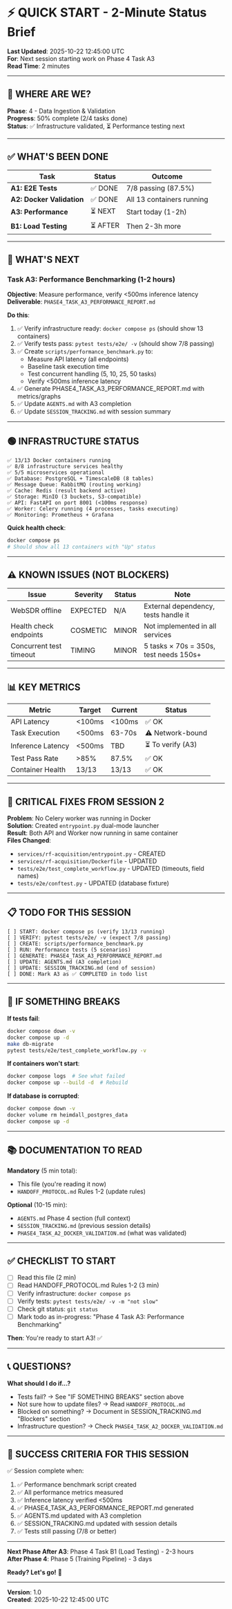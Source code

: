 # ⚡ QUICK START - 2-Minute Status Brief

**Last Updated**: 2025-10-22 12:45:00 UTC  
**For**: Next session starting work on Phase 4 Task A3  
**Read Time**: 2 minutes

---

## 🚀 WHERE ARE WE?

**Phase**: 4 - Data Ingestion & Validation  
**Progress**: 50% complete (2/4 tasks done)  
**Status**: ✅ Infrastructure validated, ⏳ Performance testing next  

---

## ✅ WHAT'S BEEN DONE

| Task                      | Status  | Outcome                   |
| ------------------------- | ------- | ------------------------- |
| **A1: E2E Tests**         | ✅ DONE  | 7/8 passing (87.5%)       |
| **A2: Docker Validation** | ✅ DONE  | All 13 containers running |
| **A3: Performance**       | ⏳ NEXT  | Start today (1-2h)        |
| **B1: Load Testing**      | ⏳ AFTER | Then 2-3h more            |

---

## 🎯 WHAT'S NEXT

### Task A3: Performance Benchmarking (1-2 hours)
**Objective**: Measure performance, verify <500ms inference latency  
**Deliverable**: `PHASE4_TASK_A3_PERFORMANCE_REPORT.md`

**Do this**:
1. ✅ Verify infrastructure ready: `docker compose ps` (should show 13 containers)
2. ✅ Verify tests pass: `pytest tests/e2e/ -v` (should show 7/8 passing)
3. ✅ Create `scripts/performance_benchmark.py` to:
   - Measure API latency (all endpoints)
   - Baseline task execution time
   - Test concurrent handling (5, 10, 25, 50 tasks)
   - Verify <500ms inference latency
4. ✅ Generate PHASE4_TASK_A3_PERFORMANCE_REPORT.md with metrics/graphs
5. ✅ Update `AGENTS.md` with A3 completion
6. ✅ Update `SESSION_TRACKING.md` with session summary

---

## 🟢 INFRASTRUCTURE STATUS

```
✅ 13/13 Docker containers running
✅ 8/8 infrastructure services healthy
✅ 5/5 microservices operational
✅ Database: PostgreSQL + TimescaleDB (8 tables)
✅ Message Queue: RabbitMQ (routing working)
✅ Cache: Redis (result backend active)
✅ Storage: MinIO (3 buckets, S3-compatible)
✅ API: FastAPI on port 8001 (<100ms response)
✅ Worker: Celery running (4 processes, tasks executing)
✅ Monitoring: Prometheus + Grafana
```

**Quick health check**:
```bash
docker compose ps
# Should show all 13 containers with "Up" status
```

---

## ⚠️ KNOWN ISSUES (NOT BLOCKERS)

| Issue                   | Severity | Status | Note                                   |
| ----------------------- | -------- | ------ | -------------------------------------- |
| WebSDR offline          | EXPECTED | N/A    | External dependency, tests handle it   |
| Health check endpoints  | COSMETIC | MINOR  | Not implemented in all services        |
| Concurrent test timeout | TIMING   | MINOR  | 5 tasks × 70s = 350s, test needs 150s+ |

---

## 📊 KEY METRICS

| Metric            | Target | Current | Status           |
| ----------------- | ------ | ------- | ---------------- |
| API Latency       | <100ms | <100ms  | ✅ OK             |
| Task Execution    | <500ms | 63-70s  | ⚠️ Network-bound  |
| Inference Latency | <500ms | TBD     | ⏳ To verify (A3) |
| Test Pass Rate    | >85%   | 87.5%   | ✅ OK             |
| Container Health  | 13/13  | 13/13   | ✅ OK             |

---

## 🔧 CRITICAL FIXES FROM SESSION 2

**Problem**: No Celery worker was running in Docker  
**Solution**: Created `entrypoint.py` dual-mode launcher  
**Result**: Both API and Worker now running in same container  
**Files Changed**:
- `services/rf-acquisition/entrypoint.py` - CREATED
- `services/rf-acquisition/Dockerfile` - UPDATED
- `tests/e2e/test_complete_workflow.py` - UPDATED (timeouts, field names)
- `tests/e2e/conftest.py` - UPDATED (database fixture)

---

## 📋 TODO FOR THIS SESSION

```
[ ] START: docker compose ps (verify 13/13 running)
[ ] VERIFY: pytest tests/e2e/ -v (expect 7/8 passing)
[ ] CREATE: scripts/performance_benchmark.py
[ ] RUN: Performance tests (5 scenarios)
[ ] GENERATE: PHASE4_TASK_A3_PERFORMANCE_REPORT.md
[ ] UPDATE: AGENTS.md (A3 completion)
[ ] UPDATE: SESSION_TRACKING.md (end of session)
[ ] DONE: Mark A3 as ✅ COMPLETED in todo list
```

---

## 🚨 IF SOMETHING BREAKS

**If tests fail**:
```bash
docker compose down -v
docker compose up -d
make db-migrate
pytest tests/e2e/test_complete_workflow.py -v
```

**If containers won't start**:
```bash
docker compose logs  # See what failed
docker compose up --build -d  # Rebuild
```

**If database is corrupted**:
```bash
docker compose down -v
docker volume rm heimdall_postgres_data
docker compose up -d
```

---

## 📚 DOCUMENTATION TO READ

**Mandatory** (5 min total):
- This file (you're reading it now)
- `HANDOFF_PROTOCOL.md` Rules 1-2 (update rules)

**Optional** (10-15 min):
- `AGENTS.md` Phase 4 section (full context)
- `SESSION_TRACKING.md` (previous session details)
- `PHASE4_TASK_A2_DOCKER_VALIDATION.md` (what was validated)

---

## ✅ CHECKLIST TO START

- [ ] Read this file (2 min)
- [ ] Read HANDOFF_PROTOCOL.md Rules 1-2 (3 min)
- [ ] Verify infrastructure: `docker compose ps`
- [ ] Verify tests: `pytest tests/e2e/ -v -m "not slow"`
- [ ] Check git status: `git status`
- [ ] Mark todo as in-progress: "Phase 4 Task A3: Performance Benchmarking"

**Then**: You're ready to start A3! ✅

---

## 📞 QUESTIONS?

**What should I do if...?**
- Tests fail? → See "IF SOMETHING BREAKS" section above
- Not sure how to update files? → Read `HANDOFF_PROTOCOL.md`
- Blocked on something? → Document in SESSION_TRACKING.md "Blockers" section
- Infrastructure question? → Check `PHASE4_TASK_A2_DOCKER_VALIDATION.md`

---

## 🎯 SUCCESS CRITERIA FOR THIS SESSION

✅ Session complete when:
1. ✅ Performance benchmark script created
2. ✅ All performance metrics measured
3. ✅ Inference latency verified <500ms
4. ✅ PHASE4_TASK_A3_PERFORMANCE_REPORT.md generated
5. ✅ AGENTS.md updated with A3 completion
6. ✅ SESSION_TRACKING.md updated with session details
7. ✅ Tests still passing (7/8 or better)

---

**Next Phase After A3**: Phase 4 Task B1 (Load Testing) - 2-3 hours  
**After Phase 4**: Phase 5 (Training Pipeline) - 3 days  

**Ready? Let's go!** 🚀

---

**Version**: 1.0  
**Created**: 2025-10-22 12:45:00 UTC  
